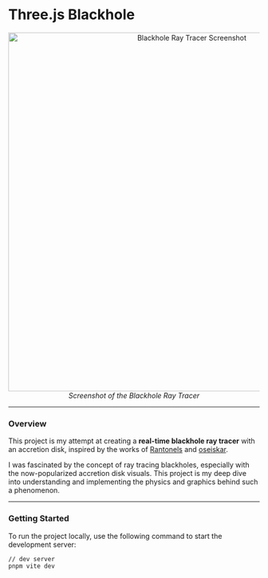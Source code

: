 # **Three.js Blackhole**

<p align="center">
   <img src="https://i.imgur.com/I6eMiFS.jpg" width="720px" alt="Blackhole Ray Tracer Screenshot"/>
   <br>
   <em>Screenshot of the Blackhole Ray Tracer</em>
</p>

---

### **Overview**

This project is my attempt at creating a **real-time blackhole ray tracer** with an accretion disk, inspired by the works of [Rantonels](http://rantonels.github.io/starless/) and [oseiskar](https://github.com/oseiskar/black-hole). 

I was fascinated by the concept of ray tracing blackholes, especially with the now-popularized accretion disk visuals. This project is my deep dive into understanding and implementing the physics and graphics behind such a phenomenon.

---

### **Getting Started**

To run the project locally, use the following command to start the development server:

```sh
// dev server
pnpm vite dev